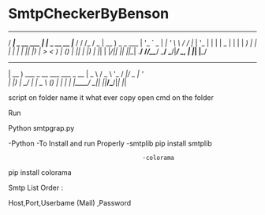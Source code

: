 # SmtpCheckerByBenson
 ____            _                _____  __    ___  ____
/ ___| _ __ ___ | |_ _ __   __  _|___ / / /_  / _ \| __ ) _   _
\___ \| '_ ` _ \| __| '_ \  \ \/ / |_ \| '_ \| | | |  _ \| | | |
 ___) | | | | | | |_| |_) |  >  < ___) | (_) | |_| | |_) | |_| |
|____/|_| |_| |_|\__| .__/  /_/\_\____/ \___/ \___/|____/ \__, |
                    |_|                                   |___/
 ____
| __ )  ___ _ __  ___  ___  _ __
|  _ \ / _ \ '_ \/ __|/ _ \| '_ \
| |_) |  __/ | | \__ \ (_) | | | |
|____/ \___|_| |_|___/\___/|_| |_|


script on folder name it what ever copy open cmd on the folder 

Run 

Python smtpgrap.py 


-Python 
             -To Install and run Properly 
                                          -smtplib 
pip install smtplib 

                                          -colorama 
pip install colorama 

Smtp List Order :

Host,Port,Userbame (Mail) ,Password


